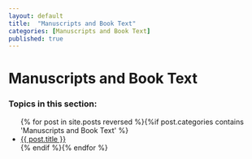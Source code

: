 ```yaml
---
layout: default
title:  "Manuscripts and Book Text"
categories: [Manuscripts and Book Text]
published: true
---
```


<div data-type="part" class="hsecpart" data-hederis-type="hsecpart" id="pb50Yfi95"><h1 data-hederis-type="hblkchaptitle" class="hblkchaptitle" id="ppHJUtZ8s">Manuscripts and Book Text</h1>
    <h3>Topics in this section:</h3><ul class="">{% for post in site.posts reversed %}{%if post.categories contains 'Manuscripts and Book Text' %}<li class=""><a class="" href="{{ post.url }}">{{ post.title }}</a></li>{% endif %}{% endfor %}</ul></div>
    